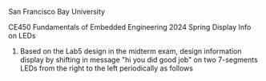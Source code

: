             
 San Francisco Bay University

CE450 Fundamentals of Embedded Engineering
2024 Spring Display Info on LEDs


1.	Based on the Lab5 design in the midterm exam, design information display by shifting in message "hi you did good job" on two 7-segments LEDs from the right to the left periodically as follows


 

